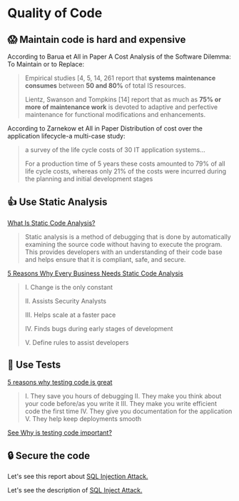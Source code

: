Quality of Code
====

## :scream: Maintain code is hard and expensive

According to Barua et All in Paper A Cost Analysis of the Software Dilemma: To Maintain or to Replace:

> Empirical studies [4, 5, 14, 261 report that **systems maintenance consumes** between **50 and 80%** of total IS resources. 
>
> Lientz, Swanson and Tompkins [14] report that as much as **75% or more of maintenance work** is devoted to adaptive and perfective maintenance for functional modifications and enhancements.

According to Zarnekow et All in Paper Distribution of cost over the application lifecycle-a multi-case study:

> a survey of the life cycle costs of 30 IT application systems...
> 
> For a production time of 5 years these costs amounted to 79% of all life cycle costs, whereas only 21% of the costs were incurred during the planning and initial development stages

## 👍 Use Static Analysis ##

[What Is Static Code Analysis?](https://www.perforce.com/blog/sca/what-static-analysis)

> Static analysis is a method of debugging that is done by automatically examining the source code without having to execute the program. This provides developers with an understanding of their code base and helps ensure that it is compliant, safe, and secure.

[5 Reasons Why Every Business Needs Static Code Analysis](https://www.appknox.com/blog/static-code-analysis)

> I. Change is the only constant
> 
> II. Assists Security Analysts
> 
> III. Helps scale at a faster pace
> 
> IV. Finds bugs during early stages of development
> 
> V. Define rules to assist developers

## 🚀 Use Tests ##

[5 reasons why testing code is great](https://www.educative.io/answers/5-reasons-why-testing-code-is-great)

> I. They save you hours of debugging
> II. They make you think about your code before/as you write it
> III. They make you write efficient code the first time
> IV. They give you documentation for the application
> V. They help keep deployments smooth

[See Why is testing code important?](https://www.quora.com/Why-is-testing-code-important)

## :lock: Secure the code ##

Let's see this report about [SQL Injection Attack.](https://www.scmagazine.com/resource/data-security/how-the-latest-sql-injection-attacks-threaten-web-application-firewalls) 

Let's see the description of [SQL Inject Attack.](https://owasp.org/www-community/attacks/SQL_Injection)
